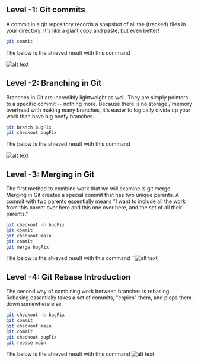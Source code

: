 ## Level -1: Git commits

A commit in a git repository records a snapshot of all the (tracked) files in your directory. It's like a giant copy and paste, but even better!

```bash
git commit
```

The below is the ahieved result with this command

![alt text](https://res.cloudinary.com/dhdyhdvxd/image/upload/v1739947650/1_1_result_g8d0cj.png)

## Level -2: Branching in Git

Branches in Git are incredibly lightweight as well. They are simply pointers to a specific commit -- nothing more.
Because there is no storage / memory overhead with making many branches, it's easier to logically divide up your work than have big beefy branches.

```bash
git branch bugFix
git checkout bugFix
```

The below is the ahieved result with this command

![alt text](https://res.cloudinary.com/dhdyhdvxd/image/upload/v1739947650/1_2_result_fpmmo8.png)

## Level -3: Merging in Git

The first method to combine work that we will examine is git merge. Merging in Git creates a special commit that has two unique parents. A commit with two parents essentially means "I want to include all the work from this parent over here and this one over here, and the set of all their parents."

```bash
git checkout -b bugFix
git commit
git checkout main
git commit
git merge bugFix
```

The below is the ahieved result with this command
``![alt text](https://res.cloudinary.com/dhdyhdvxd/image/upload/v1739947650/1_3_result_uweb67.png)

## Level -4: Git Rebase Introduction

The second way of combining work between branches is rebasing. Rebasing essentially takes a set of commits, "copies" them, and plops them down somewhere else.

```bash
git checkout -b bugFix
git commit
git checkout main
git commit
git checkout bugFix
git rebase main
```

The below is the ahieved result with this command
![alt text](https://res.cloudinary.com/dhdyhdvxd/image/upload/v1739947650/1_4_result_jsnkt4.png)

